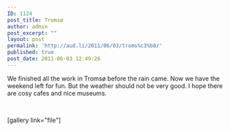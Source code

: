 ```yaml
---
ID: 1124
post_title: Tromsø
author: admin
post_excerpt: ""
layout: post
permalink: 'http://aud.li/2011/06/03/troms%c3%b8/'
published: true
post_date: 2011-06-03 12:49:26
---
```

We finished all the work in Tromsø before the rain came. Now we have the weekend left for fun. But the weather should not be very good. I hope there are cosy cafes and nice museums.

&nbsp;

[gallery link="file"]

&nbsp;